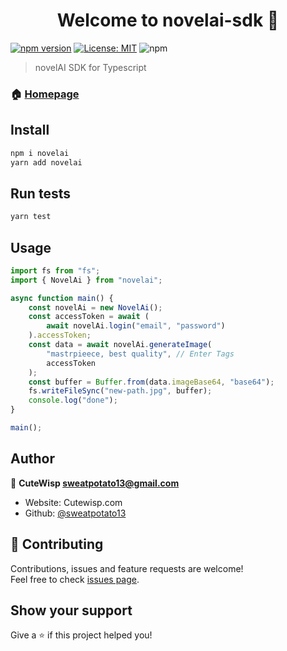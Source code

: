 <h1 align="center">Welcome to novelai-sdk 👋</h1>

[![npm version](https://badge.fury.io/js/novelai.svg)](https://badge.fury.io/js/novelai) [![License: MIT](https://img.shields.io/badge/License-MIT-yellow.svg)](https://opensource.org/licenses/MIT) ![npm](https://img.shields.io/npm/dw/novelai.svg)

> novelAI SDK for Typescript

### 🏠 [Homepage](https://github.com/sweatpotato13/novelai-sdk)

## Install

```sh
npm i novelai
yarn add novelai
```

## Run tests

```sh
yarn test
```

## Usage

```ts
import fs from "fs";
import { NovelAi } from "novelai";

async function main() {
    const novelAi = new NovelAi();
    const accessToken = await (
        await novelAi.login("email", "password")
    ).accessToken;
    const data = await novelAi.generateImage(
        "mastrpieece, best quality", // Enter Tags
        accessToken
    );
    const buffer = Buffer.from(data.imageBase64, "base64");
    fs.writeFileSync("new-path.jpg", buffer);
    console.log("done");
}

main();
```

## Author

👤 **CuteWisp <sweatpotato13@gmail.com>**

-   Website: Cutewisp.com
-   Github: [@sweatpotato13](https://github.com/sweatpotato13)

## 🤝 Contributing

Contributions, issues and feature requests are welcome!<br />Feel free to check [issues page](https://github.com/sweatpotato13/novelai-sdk/issues).

## Show your support

Give a ⭐️ if this project helped you!
